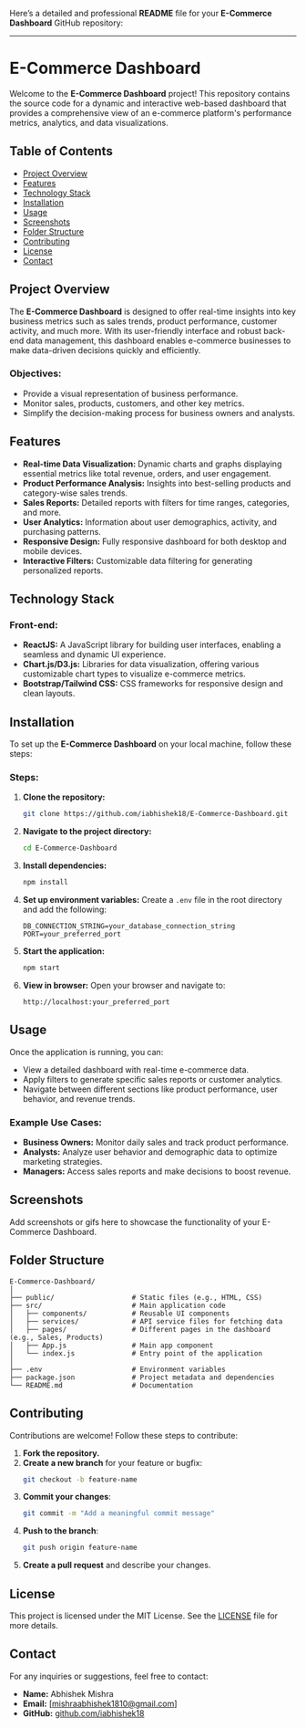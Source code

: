 Here’s a detailed and professional **README** file for your **E-Commerce Dashboard** GitHub repository:

---

# **E-Commerce Dashboard**

Welcome to the **E-Commerce Dashboard** project! This repository contains the source code for a dynamic and interactive web-based dashboard that provides a comprehensive view of an e-commerce platform's performance metrics, analytics, and data visualizations.

## **Table of Contents**
- [Project Overview](#project-overview)
- [Features](#features)
- [Technology Stack](#technology-stack)
- [Installation](#installation)
- [Usage](#usage)
- [Screenshots](#screenshots)
- [Folder Structure](#folder-structure)
- [Contributing](#contributing)
- [License](#license)
- [Contact](#contact)

## **Project Overview**

The **E-Commerce Dashboard** is designed to offer real-time insights into key business metrics such as sales trends, product performance, customer activity, and much more. With its user-friendly interface and robust back-end data management, this dashboard enables e-commerce businesses to make data-driven decisions quickly and efficiently.

### **Objectives:**
- Provide a visual representation of business performance.
- Monitor sales, products, customers, and other key metrics.
- Simplify the decision-making process for business owners and analysts.

## **Features**

- **Real-time Data Visualization:** Dynamic charts and graphs displaying essential metrics like total revenue, orders, and user engagement.
- **Product Performance Analysis:** Insights into best-selling products and category-wise sales trends.
- **Sales Reports:** Detailed reports with filters for time ranges, categories, and more.
- **User Analytics:** Information about user demographics, activity, and purchasing patterns.
- **Responsive Design:** Fully responsive dashboard for both desktop and mobile devices.
- **Interactive Filters:** Customizable data filtering for generating personalized reports.

## **Technology Stack**

### **Front-end:**
- **ReactJS:** A JavaScript library for building user interfaces, enabling a seamless and dynamic UI experience.
- **Chart.js/D3.js:** Libraries for data visualization, offering various customizable chart types to visualize e-commerce metrics.
- **Bootstrap/Tailwind CSS:** CSS frameworks for responsive design and clean layouts.

## **Installation**

To set up the **E-Commerce Dashboard** on your local machine, follow these steps:



### **Steps:**

1. **Clone the repository:**
   ```bash
   git clone https://github.com/iabhishek18/E-Commerce-Dashboard.git
   ```

2. **Navigate to the project directory:**
   ```bash
   cd E-Commerce-Dashboard
   ```

3. **Install dependencies:**
   ```bash
   npm install
   ```

4. **Set up environment variables:**
   Create a `.env` file in the root directory and add the following:
   ```env
   DB_CONNECTION_STRING=your_database_connection_string
   PORT=your_preferred_port
   ```

5. **Start the application:**
   ```bash
   npm start
   ```

6. **View in browser:**
   Open your browser and navigate to:
   ```
   http://localhost:your_preferred_port
   ```

## **Usage**

Once the application is running, you can:
- View a detailed dashboard with real-time e-commerce data.
- Apply filters to generate specific sales reports or customer analytics.
- Navigate between different sections like product performance, user behavior, and revenue trends.

### **Example Use Cases:**
- **Business Owners:** Monitor daily sales and track product performance.
- **Analysts:** Analyze user behavior and demographic data to optimize marketing strategies.
- **Managers:** Access sales reports and make decisions to boost revenue.

## **Screenshots**
Add screenshots or gifs here to showcase the functionality of your E-Commerce Dashboard.

## **Folder Structure**

```
E-Commerce-Dashboard/
│
├── public/                   # Static files (e.g., HTML, CSS)
├── src/                      # Main application code
│   ├── components/           # Reusable UI components
│   ├── services/             # API service files for fetching data
│   ├── pages/                # Different pages in the dashboard (e.g., Sales, Products)
│   ├── App.js                # Main app component
│   └── index.js              # Entry point of the application
│
├── .env                      # Environment variables
├── package.json              # Project metadata and dependencies
└── README.md                 # Documentation
```

## **Contributing**

Contributions are welcome! Follow these steps to contribute:

1. **Fork the repository.**
2. **Create a new branch** for your feature or bugfix:
   ```bash
   git checkout -b feature-name
   ```
3. **Commit your changes**:
   ```bash
   git commit -m "Add a meaningful commit message"
   ```
4. **Push to the branch**:
   ```bash
   git push origin feature-name
   ```
5. **Create a pull request** and describe your changes.

## **License**

This project is licensed under the MIT License. See the [LICENSE](./LICENSE) file for more details.

## **Contact**

For any inquiries or suggestions, feel free to contact:

- **Name:** Abhishek Mishra
- **Email:** [mishraabhishek1810@gmail.com]
- **GitHub:** [github.com/iabhishek18](https://github.com/iabhishek18)

